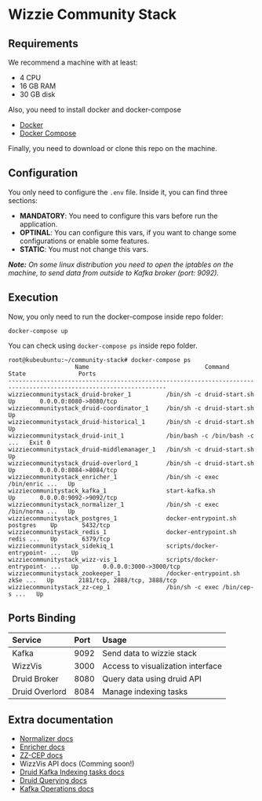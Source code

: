 # Wizzie Community Stack

## Requirements

We recommend a machine with at least:

* 4 CPU
* 16 GB RAM
* 30 GB disk

Also, you need to install docker and docker-compose

* [Docker](https://store.docker.com/search?type=edition&offering=community)
* [Docker Compose](https://docs.docker.com/compose/install/)

Finally, you need to download or clone this repo on the machine.

## Configuration

You only need to configure the `.env` file. Inside it, you can find three sections:

* **MANDATORY**: You need to configure this vars before run the application.
* **OPTINAL**: You can configure this vars, if you want to change some configurations or enable some features.
* **STATIC**: You must not change this vars.  

***Note:*** *On some linux distribution you need to open the iptables on the machine, to send data from outside to Kafka broker (port: 9092).*


## Execution

Now, you only need to run the docker-compose inside repo folder:

```
docker-compose up
```

You can check using `docker-compose ps` inside repo folder.

```
root@kubeubuntu:~/community-stack# docker-compose ps
                   Name                                 Command               State               Ports
-------------------------------------------------------------------------------------------------------------------
wizziecommunitystack_druid-broker_1          /bin/sh -c druid-start.sh        Up       0.0.0.0:8080->8080/tcp
wizziecommunitystack_druid-coordinator_1     /bin/sh -c druid-start.sh        Up
wizziecommunitystack_druid-historical_1      /bin/sh -c druid-start.sh        Up
wizziecommunitystack_druid-init_1            /bin/bash -c /bin/bash -c  ...   Exit 0
wizziecommunitystack_druid-middlemanager_1   /bin/sh -c druid-start.sh        Up
wizziecommunitystack_druid-overlord_1        /bin/sh -c druid-start.sh        Up       0.0.0.0:8084->8084/tcp
wizziecommunitystack_enricher_1              /bin/sh -c exec /bin/enric ...   Up
wizziecommunitystack_kafka_1                 start-kafka.sh                   Up       0.0.0.0:9092->9092/tcp
wizziecommunitystack_normalizer_1            /bin/sh -c exec /bin/norma ...   Up
wizziecommunitystack_postgres_1              docker-entrypoint.sh postgres    Up       5432/tcp
wizziecommunitystack_redis_1                 docker-entrypoint.sh redis ...   Up       6379/tcp
wizziecommunitystack_sidekiq_1               scripts/docker-entrypoint- ...   Up
wizziecommunitystack_wizz-vis_1              scripts/docker-entrypoint- ...   Up       0.0.0.0:3000->3000/tcp
wizziecommunitystack_zookeeper_1             /docker-entrypoint.sh zkSe ...   Up       2181/tcp, 2888/tcp, 3888/tcp
wizziecommunitystack_zz-cep_1                /bin/sh -c exec /bin/cep-s ...   Up
```

## Ports Binding

| Service        | Port           | Usage                             |
| :------------- | :------------- | :-------------------------------- |
| Kafka          | 9092           | Send data to wizzie stack         |
| WizzVis        | 3000           | Access to visualization interface |
| Druid Broker   | 8080           | Query data using druid API        |
| Druid Overlord | 8084           | Manage indexing tasks             |

## Extra documentation

* [Normalizer docs](https://wizzie-io.github.io/normalizer/)
* [Enricher docs](https://wizzie-io.github.io/enricher/)
* [ZZ-CEP docs](https://wizzie-io.github.io/zz-cep/)
* WizzVis API docs (Comming soon!)
* [Druid Kafka Indexing tasks docs](http://druid.io/docs/latest/development/extensions-core/kafka-ingestion.html)
* [Druid Querying docs](http://druid.io/docs/latest/querying/querying.html)
* [Kafka Operations docs](https://kafka.apache.org/documentation/#basic_ops)

